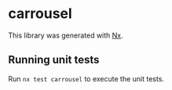 # carrousel

This library was generated with [Nx](https://nx.dev).

## Running unit tests

Run `nx test carrousel` to execute the unit tests.
